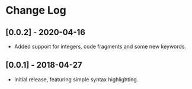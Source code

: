 # Change Log

## [0.0.2] - 2020-04-16
- Added support for integers, code fragments and some new keywords.

## [0.0.1] - 2018-04-27
- Initial release, featuring simple syntax highlighting.